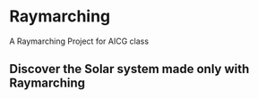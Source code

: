 # Raymarching
A Raymarching Project for AICG class


## Discover the Solar system made only with Raymarching
